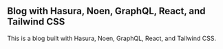 ## Blog with Hasura, Noen, GraphQL, React, and Tailwind CSS

This is a blog built with Hasura, Noen, GraphQL, React, and Tailwind CSS.